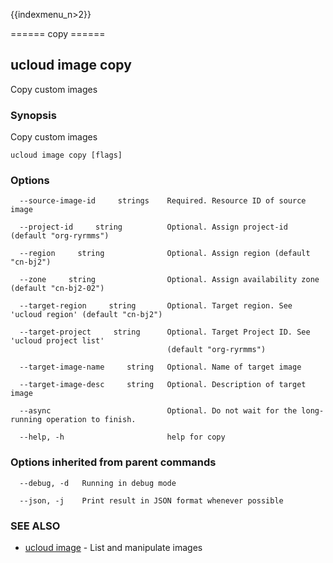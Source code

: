 {{indexmenu_n>2}}

====== copy ======

## ucloud image copy

Copy custom images

### Synopsis

Copy custom images

```
ucloud image copy [flags]
```

### Options

```
  --source-image-id     strings    Required. Resource ID of source image 

  --project-id     string          Optional. Assign project-id (default "org-ryrmms") 

  --region     string              Optional. Assign region (default "cn-bj2") 

  --zone     string                Optional. Assign availability zone (default "cn-bj2-02") 

  --target-region     string       Optional. Target region. See 'ucloud region' (default "cn-bj2") 

  --target-project     string      Optional. Target Project ID. See 'ucloud project list'
                                   (default "org-ryrmms") 

  --target-image-name     string   Optional. Name of target image 

  --target-image-desc     string   Optional. Description of target image 

  --async                          Optional. Do not wait for the long-running operation to finish. 

  --help, -h                       help for copy 

```

### Options inherited from parent commands

```
  --debug, -d   Running in debug mode 

  --json, -j    Print result in JSON format whenever possible 

```

### SEE ALSO

* [ucloud image](software/cli/cmd/ucloud/image)	 - List and manipulate images

